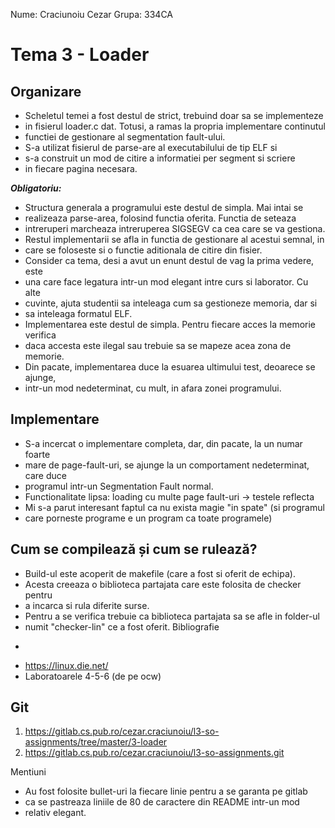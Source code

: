 Nume: Craciunoiu Cezar
Grupa: 334CA

# Tema 3 - Loader

Organizare
-
* Scheletul temei a fost destul de strict, trebuind doar sa se implementeze
* in fisierul loader.c dat. Totusi, a ramas la propria implementare continutul
* functiei de gestionare al segmentation fault-ului.
* S-a utilizat fisierul de parse-are al executabilului de tip ELF si
* s-a construit un mod de citire a informatiei per segment si scriere
* in fiecare pagina necesara.

***Obligatoriu:*** 
* Structura generala a programului este destul de simpla. Mai intai se
* realizeaza parse-area, folosind functia oferita. Functia de seteaza
* intreruperi marcheaza intreruperea SIGSEGV ca cea care se va gestiona.
* Restul implementarii se afla in functia de gestionare al acestui semnal, in
* care se foloseste si o functie aditionala de citire din fisier.
* Consider ca tema, desi a avut un enunt destul de vag la prima vedere, este
* una care face legatura intr-un mod elegant intre curs si laborator. Cu alte
* cuvinte, ajuta studentii sa inteleaga cum sa gestioneze memoria, dar si
* sa inteleaga formatul ELF.
* Implementarea este destul de simpla. Pentru fiecare acces la memorie verifica
* daca accesta este ilegal sau trebuie sa se mapeze acea zona de memorie.
* Din pacate, implementarea duce la esuarea ultimului test, deoarece se ajunge,
* intr-un mod nedeterminat, cu mult, in afara zonei programului.

Implementare
-

* S-a incercat o implementare completa, dar, din pacate, la un numar foarte
* mare de page-fault-uri, se ajunge la un comportament nedeterminat, care duce
* programul intr-un Segmentation Fault normal.
* Functionalitate lipsa: loading cu multe page fault-uri -> testele reflecta
* Mi s-a parut interesant faptul ca nu exista magie "in spate" (si programul
* care porneste programe e un program ca toate programele)

Cum se compilează și cum se rulează?
-
* Build-ul este acoperit de makefile (care a fost si oferit de echipa).
* Acesta creeaza o biblioteca partajata care este folosita de checker pentru
* a incarca si rula diferite surse.
* Pentru a se verifica trebuie ca biblioteca partajata sa se afle in folder-ul
* numit "checker-lin" ce a fost oferit.
Bibliografie
-

* https://linux.die.net/
* Laboratoarele 4-5-6 (de pe ocw)

Git
-
1. https://gitlab.cs.pub.ro/cezar.craciunoiu/l3-so-assignments/tree/master/3-loader
2. https://gitlab.cs.pub.ro/cezar.craciunoiu/l3-so-assignments.git

Mentiuni
* Au fost folosite bullet-uri la fiecare linie pentru a se garanta pe gitlab
* ca se pastreaza liniile de 80 de caractere din README intr-un mod
* relativ elegant.
